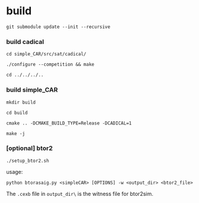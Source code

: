 # build

`git submodule update --init --recursive`

### build cadical

`cd simple_CAR/src/sat/cadical/`

`./configure --competition && make`

`cd ../../../..`

### build simple_CAR

`mkdir build`

`cd build`

`cmake .. -DCMAKE_BUILD_TYPE=Release -DCADICAL=1`

`make -j`

### [optional] btor2

`./setup_btor2.sh`

usage:

`python btorasaig.py <simpleCAR> [OPTIONS] -w <output_dir> <btor2_file>`

The `.cexb` file in `output_dir\` is the witness file for btor2sim.
